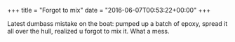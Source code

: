 +++
title = "Forgot to mix"
date = "2016-06-07T00:53:22+00:00"
+++

Latest dumbass mistake on the boat: pumped up a batch of epoxy, spread it all over the hull, realized u forgot to mix it. What a mess.
			